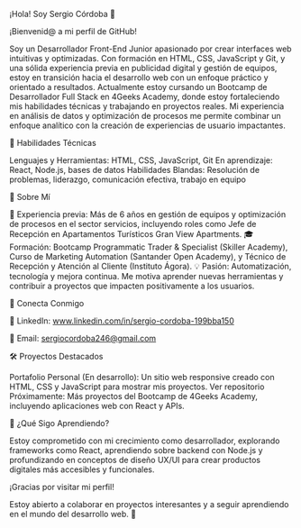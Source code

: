 ¡Hola! Soy Sergio Córdoba 👋

¡Bienvenid@ a mi perfil de GitHub! 

Soy un Desarrollador Front-End Junior apasionado por crear interfaces web intuitivas y optimizadas. Con formación en HTML, CSS, JavaScript y Git, y una sólida experiencia previa en publicidad digital y gestión de equipos, estoy en transición hacia el desarrollo web con un enfoque práctico y orientado a resultados.
Actualmente estoy cursando un Bootcamp de Desarrollador Full Stack en 4Geeks Academy, donde estoy fortaleciendo mis habilidades técnicas y trabajando en proyectos reales. Mi experiencia en análisis de datos y optimización de procesos me permite combinar un enfoque analítico con la creación de experiencias de usuario impactantes.


🚀 Habilidades Técnicas

Lenguajes y Herramientas: HTML, CSS, JavaScript, Git
En aprendizaje: React, Node.js, bases de datos
Habilidades Blandas: Resolución de problemas, liderazgo, comunicación efectiva, trabajo en equipo

🌟 Sobre Mí

💼 Experiencia previa: Más de 6 años en gestión de equipos y optimización de procesos en el sector servicios, incluyendo roles como Jefe de Recepción en Apartamentos Turísticos Gran View Apartments.
🎓 Formación: Bootcamp Programmatic Trader & Specialist (Skiller Academy), Curso de Marketing Automation (Santander Open Academy), y Técnico de Recepción y Atención al Cliente (Instituto Ágora).
💡 Pasión: Automatización, tecnología y mejora continua. Me motiva aprender nuevas herramientas y contribuir a proyectos que impacten positivamente a los usuarios.

🔗 Conecta Conmigo

💼 LinkedIn: www.linkedin.com/in/sergio-cordoba-199bba150

📧 Email: sergiocordoba246@gmail.com


🛠️ Proyectos Destacados

Portafolio Personal (En desarrollo): Un sitio web responsive creado con HTML, CSS y JavaScript para mostrar mis proyectos. Ver repositorio
Próximamente: Más proyectos del Bootcamp de 4Geeks Academy, incluyendo aplicaciones web con React y APIs.

🌱 ¿Qué Sigo Aprendiendo?

Estoy comprometido con mi crecimiento como desarrollador, explorando frameworks como React, aprendiendo sobre backend con Node.js y profundizando en conceptos de diseño UX/UI para crear productos digitales más accesibles y funcionales.

¡Gracias por visitar mi perfil! 

Estoy abierto a colaborar en proyectos interesantes y a seguir aprendiendo en el mundo del desarrollo web. 🚀
